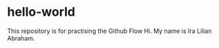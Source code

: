# hello-world
This repository is for practising the Github Flow
Hi. My name is Ira Lilian Abraham. 
